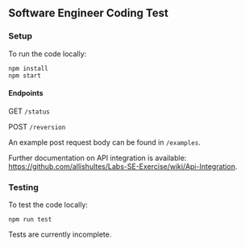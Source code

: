 ## Software Engineer Coding Test

### Setup
To run the code locally:

```
npm install
npm start
```

#### Endpoints

GET `/status`

POST `/reversion`

An example post request body can be found in `/examples`. 

Further documentation on API integration is available: https://github.com/allishultes/Labs-SE-Exercise/wiki/Api-Integration.

### Testing
To test the code locally:

```
npm run test
```

Tests are currently incomplete. 